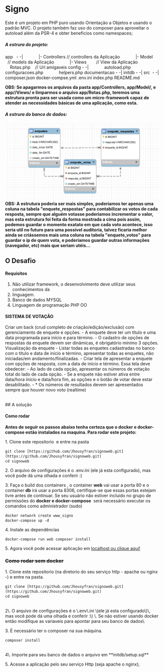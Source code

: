 # Signo

Este é um projeto em PHP puro usando Orientação a Objetos e usando o padrão MVC. O projeto também faz uso do composer para aproveitar o autoload além da PSR-4 e obter beneficios como namespaces;
<br>
##### A estrura do projeto:

app   \- \-\|
            \|\- Controllers // controllers da Aplicação
            \|\- Model        // models da Aplicação
            \|\- Views        // View da Aplicação
            Rotas.php    // Url amigaveis
config \- \-\|
            autoload.php
            configuracoes.php
            helpers.php
documentacao \- \-\|
initdb \- \-\|
src  \- \-\|
composer.json
docker-compse.yml
.env.ini
index.php
README.md

**OBS: Se apagarmos os arquivos da pasta app/Controllers, app/Model/, e app//Views/ e limparmos o arquivo app/Rotas.php, teremos uma estrutura pronta para ser usada como um micro-framework capaz de atender as necessidades básicas de uma aplicação, como esta.**
<br>
##### A estrura do banco de dados:

![image](https://raw.githubusercontent.com/Jhousyfran/signoweb/master/Documentacao/db_modelagem.png)
**OBS: A estrutura poderia ser mais simples, poderiamos ter apenas uma coluna na tabela "enquete\_respostas" para contabilizar os votos de cada resposta, sempre que alguém votasse poderiamos incrementar o valor, mas esta estrutura foi feita da forma mostrada a cima pois assim, podemos guardar o momento exatato em que cada voto acontece, isso seria util no futuro para uma possível auditoria, talvez ficaria melhor ainda se criássemos mais uma coluna na tabela "enquete\_votos" para guardar o ip de quem vota, e poderiamos guardar outras informações (navegador, etc) mais que seriam utéis...**

## O Desafio

#### Requisitos

1. Não utilizar framework, o desenvolvimento deve utilizar seus conhecimentos da
2. linguagem.
3. Banco de dados MYSQL
4. Linguagem de programação PHP OO

#### SISTEMA DE VOTAÇÃO

Criar um back (crud completo de criação/edição/exclusão) com gerenciamento de enquete e
opções.
\- A enquete deve ter um título e uma data programada para início e para término\.
\- O cadastro de opções de respostas da enquete devem ser dinâmicas\, é obrigatório
mínimo 3 opções.
Visualização da enquete
\- Listar todas as enquetes cadastradas no banco com o título e data de início e
término, apresentar todas as enquetes, não iniciadas/em andamento/finalizadas.
\- Criar tela de apresentar a enquete com opções de resposta\, com a data de início e
término. Essa tela deve obedecer:
\- Ao lado de cada opção\, apresentar os números de votação total do lado de cada
opção.
\- Se a enquete não estiver ativa entre data/hora início e data/hora fim\, as opções e o
botão de votar deve estar desabilitado.
\- \* Os números de resultados devem ser apresentados sempre que houver novo voto
(realtime)

<br>
## A solução

#### Como rodar

**Antes de seguir os passos abaixo tenha certeza que o docker e docker-compose estão instalados na maquina. Para rodar este projeto:**

1\. Clone este repositorio  e entre na pasta

```
git clone [https://github.com/Jhousyfran/signoweb.git](https://github.com/Jhousyfran/signoweb.git) 
cd signoweb
```

2\. O arquivo de configurações é o \.env\.ini \(ele já esta configurado\)\, mas você pode dá uma olhada e conferir :\)

3\. Faça o build dos containers \, o container **web** vai usar a porta 80 e o container **db** irá usar a porta 8306, certifique-se que essas portas estejam livre antes de continuar. Se seu usuário não estiver incluido no grupo de permissões do **docker e docker-compose**  será necessário executar os comandos como administrador (sudo)

```
docker network create www_signo
docker-compose up -d
```

4\. Instale as dependências

```
docker-compose run web composer install
```

5\. Agora você pode acessar aplicação em [localhost ou clique aqui!](http://localhost)
<br>
### ~~Como rodar sem docker~~

1\. Clone este repositorio \(na diretorio do seu serviço http \- apache ou nginx \-\) e entre na pasta\.

```
git clone [https://github.com/Jhousyfran/signoweb.git](https://github.com/Jhousyfran/signoweb.git)
cd signoweb
```
<br>
2\. O arquivo de configurações é o \.env\.ini \(ele já esta configurado\)\, mas você pode dá uma olhada e conferir :\) \. Se não estiver usando docker então modifique as variaveis para apontar para seu banco de dados\.

3\. É necessário ter o composer na sua máquina\.
<br>
```
composer install
```
<br>
4\. Importe para seu banco de dados o arquivo em **initdb/setup.sql**

5\. Acesse a aplicação pelo seu serviço Http \(seja apache o nginx\);